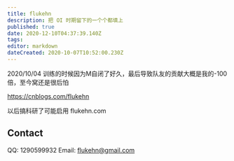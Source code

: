 ```yaml
---
title: flukehn
description: 把 OI 时期留下的一个个都填上
published: true
date: 2020-12-10T04:37:39.140Z
tags: 
editor: markdown
dateCreated: 2020-10-07T10:52:00.230Z
---
```


2020/10/04 训练的时候因为M自闭了好久，最后导致队友的贡献大概是我的-100倍，至今窝还是很后怕

https://cnblogs.com/flukehn

以后搞科研了可能启用 flukehn.com

## Contact
QQ: 1290599932
Email: flukehn@gmail.com